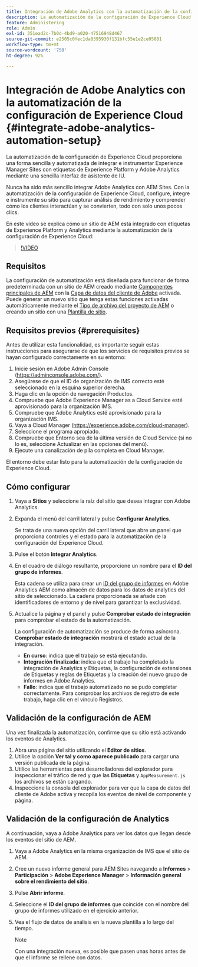 ```yaml
---
title: Integración de Adobe Analytics con la automatización de la configuración de Experience Cloud
description: La automatización de la configuración de Experience Cloud proporciona una forma sencilla y automatizada de integrar e instrumentar Experience Manager Sites con las Etiquetas de Experience Platform y Adobe Analytics mediante una sencilla interfaz de asistente de IU. Aprenda a utilizar la configuración automatizada con su propio sitio.
feature: Administering
role: Admin
exl-id: 351ead2c-7b0d-4bd9-a020-47516948d467
source-git-commit: e2505c0fec1da8395930f131bfc55e1e2ce05881
workflow-type: tm+mt
source-wordcount: '750'
ht-degree: 92%

---
```


# Integración de Adobe Analytics con la automatización de la configuración de Experience Cloud {#integrate-adobe-analytics-automation-setup}

La automatización de la configuración de Experience Cloud proporciona una forma sencilla y automatizada de integrar e instrumentar Experience Manager Sites con etiquetas de Experience Platform y Adobe Analytics mediante una sencilla interfaz de asistente de IU.

Nunca ha sido más sencillo integrar Adobe Analytics con AEM Sites. Con la automatización de la configuración de Experience Cloud, configure, integre e instrumente su sitio para capturar análisis de rendimiento y comprender cómo los clientes interactúan y se convierten, todo con solo unos pocos clics.

En este vídeo se explica cómo un sitio de AEM está integrado con etiquetas de Experience Platform y Analytics mediante la automatización de la configuración de Experience Cloud:

>[!VIDEO](https://video.tv.adobe.com/v/345372/?quality=12)

## Requisitos 

La configuración de automatización está diseñada para funcionar de forma predeterminada con un sitio de AEM creado mediante [Componentes principales de AEM](https://experienceleague.adobe.com/docs/experience-manager-core-components/using/introduction.html?lang=es) con la [Capa de datos del cliente de Adobe](https://experienceleague.adobe.com/docs/experience-manager-core-components/using/developing/data-layer/overview.html?lang=es) activada. Puede generar un nuevo sitio que tenga estas funciones activadas automáticamente mediante el [Tipo de archivo del proyecto de AEM](https://experienceleague.adobe.com/docs/experience-manager-core-components/using/developing/archetype/overview.html?lang=es) o creando un sitio con una [Plantilla de sitio](/help/journey-sites/quick-site/create-site.md).

## Requisitos previos {#prerequisites}

Antes de utilizar esta funcionalidad, es importante seguir estas instrucciones para asegurarse de que los servicios de requisitos previos se hayan configurado correctamente en su entorno:

1. Inicie sesión en Adobe Admin Console (https://adminconsole.adobe.com/).
1. Asegúrese de que el ID de organización de IMS correcto esté seleccionado en la esquina superior derecha.
1. Haga clic en la opción de navegación Productos.
1. Compruebe que Adobe Experience Manager as a Cloud Service esté aprovisionado para la organización IMS.
1. Compruebe que Adobe Analytics esté aprovisionado para la organización IMS.
1. Vaya a Cloud Manager (https://experience.adobe.com/cloud-manager).
1. Seleccione el programa apropiado.
1. Compruebe que Entorno sea de la última versión de Cloud Service (si no lo es, seleccione Actualizar en las opciones del menú).
1. Ejecute una canalización de pila completa en Cloud Manager.

El entorno debe estar listo para la automatización de la configuración de Experience Cloud.

## Cómo configurar

1. Vaya a **Sitios** y seleccione la raíz del sitio que desea integrar con Adobe Analytics.
1. Expanda el menú del carril lateral y pulse **Configurar Analytics**.

   Se trata de una nueva opción del carril lateral que abre un panel que proporciona controles y el estado para la automatización de la configuración del Experience Cloud.
1. Pulse el botón **Integrar Analytics**.
1. En el cuadro de diálogo resultante, proporcione un nombre para el **ID del grupo de informes**.

   Esta cadena se utiliza para crear un [ID del grupo de informes](https://experienceleague.adobe.com/docs/analytics/admin/manage-report-suites/new-report-suite/t-create-a-report-suite.html?lang=es) en Adobe Analytics AEM como almacén de datos para los datos de analytics del sitio de seleccionado. La cadena proporcionada se añade con identificadores de entorno y de nivel para garantizar la exclusividad.

1. Actualice la página y el panel y pulse **Comprobar estado de integración** para comprobar el estado de la automatización.

   La configuración de automatización se produce de forma asíncrona. **Comprobar estado de integración** mostrará el estado actual de la integración.

   * **En curso**: indica que el trabajo se está ejecutando.
   * **Integración finalizada**: indica que el trabajo ha completado la integración de Analytics y Etiquetas, la configuración de extensiones de Etiquetas y reglas de Etiquetas y la creación del nuevo grupo de informes en Adobe Analytics.
   * **Fallo**: indica que el trabajo automatizado no se pudo completar correctamente. Para comprobar los archivos de registro de este trabajo, haga clic en el vínculo Registros.

## Validación de la configuración de AEM

Una vez finalizada la automatización, confirme que su sitio está activando los eventos de Analytics.

1. Abra una página del sitio utilizando el **Editor de sitios**.
1. Utilice la opción **Ver tal y como aparece publicado** para cargar una versión publicada de la página.
1. Utilice las herramientas para desarrolladores del explorador para inspeccionar el tráfico de red y que las **Etiquetas** y `AppMeasurement.js` los archivos se están cargando.
1. Inspeccione la consola del explorador para ver que la capa de datos del cliente de Adobe activa y recopila los eventos de nivel de componente y página.

## Validación de la configuración de Analytics

A continuación, vaya a Adobe Analytics para ver los datos que llegan desde los eventos del sitio de AEM.

1. Vaya a Adobe Analytics en la misma organización de IMS que el sitio de AEM.
1. Cree un nuevo informe general para AEM Sites navegando a **Informes** > **Participación** > **Adobe Experience Manager** > **Información general sobre el rendimiento del sitio**.
1. Pulse **Abrir informe**.
1. Seleccione el **ID del grupo de informes** que coincide con el nombre del grupo de informes utilizado en el ejercicio anterior.
1. Vea el flujo de datos de análisis en la nueva plantilla a lo largo del tiempo.

   >[!NOTE]
   >
   > Con una integración nueva, es posible que pasen unas horas antes de que el informe se rellene con datos.

